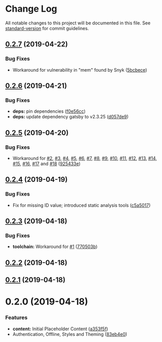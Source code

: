 # Change Log

All notable changes to this project will be documented in this file. See [standard-version](https://github.com/conventional-changelog/standard-version) for commit guidelines.

## [0.2.7](https://github.com/grendel-consulting/corporate-frontend/compare/v0.2.6...v0.2.7) (2019-04-22)


### Bug Fixes

* Workaround for vulnerability in "mem" found by Snyk ([5bcbece](https://github.com/grendel-consulting/corporate-frontend/commit/5bcbece))



## [0.2.6](https://github.com/grendel-consulting/corporate-frontend/compare/v0.2.5...v0.2.6) (2019-04-21)


### Bug Fixes

* **deps:** pin dependencies ([f0e56cc](https://github.com/grendel-consulting/corporate-frontend/commit/f0e56cc))
* **deps:** update dependency gatsby to v2.3.25 ([d057de9](https://github.com/grendel-consulting/corporate-frontend/commit/d057de9))



## [0.2.5](https://github.com/grendel-consulting/corporate-frontend/compare/v0.2.4...v0.2.5) (2019-04-20)


### Bug Fixes

* Workaround for [#2](https://github.com/grendel-consulting/corporate-frontend/issues/2), [#3](https://github.com/grendel-consulting/corporate-frontend/issues/3), [#4](https://github.com/grendel-consulting/corporate-frontend/issues/4), [#5](https://github.com/grendel-consulting/corporate-frontend/issues/5), [#6](https://github.com/grendel-consulting/corporate-frontend/issues/6), [#7](https://github.com/grendel-consulting/corporate-frontend/issues/7), [#8](https://github.com/grendel-consulting/corporate-frontend/issues/8), [#9](https://github.com/grendel-consulting/corporate-frontend/issues/9), [#10](https://github.com/grendel-consulting/corporate-frontend/issues/10), [#11](https://github.com/grendel-consulting/corporate-frontend/issues/11), [#12](https://github.com/grendel-consulting/corporate-frontend/issues/12), [#13](https://github.com/grendel-consulting/corporate-frontend/issues/13), [#14](https://github.com/grendel-consulting/corporate-frontend/issues/14), [#15](https://github.com/grendel-consulting/corporate-frontend/issues/15), [#16](https://github.com/grendel-consulting/corporate-frontend/issues/16), [#17](https://github.com/grendel-consulting/corporate-frontend/issues/17) and [#18](https://github.com/grendel-consulting/corporate-frontend/issues/18) ([925433e](https://github.com/grendel-consulting/corporate-frontend/commit/925433e))



## [0.2.4](https://github.com/grendel-consulting/corporate-frontend/compare/v0.2.3...v0.2.4) (2019-04-19)


### Bug Fixes

* Fix for missing ID value; introduced static analysis tools ([c5a5017](https://github.com/grendel-consulting/corporate-frontend/commit/c5a5017))



## [0.2.3](https://github.com/grendel-consulting/corporate-frontend/compare/v0.2.2...v0.2.3) (2019-04-18)


### Bug Fixes

* **toolchain:** Workaround for [#1](https://github.com/grendel-consulting/corporate-frontend/issues/1) ([770503b](https://github.com/grendel-consulting/corporate-frontend/commit/770503b))



## [0.2.2](https://github.com/grendel-consulting/corporate-frontend/compare/v0.2.1...v0.2.2) (2019-04-18)



## [0.2.1](https://github.com/grendel-consulting/corporate-frontend/compare/v0.2.0...v0.2.1) (2019-04-18)



# 0.2.0 (2019-04-18)


### Features

* **content:** Initial Placeholder Content ([a353f5f](https://github.com/grendel-consulting/corporate-frontend/commit/a353f5f))
* Authentication, Offline, Styles and Theming ([83eb4e0](https://github.com/grendel-consulting/corporate-frontend/commit/83eb4e0))
